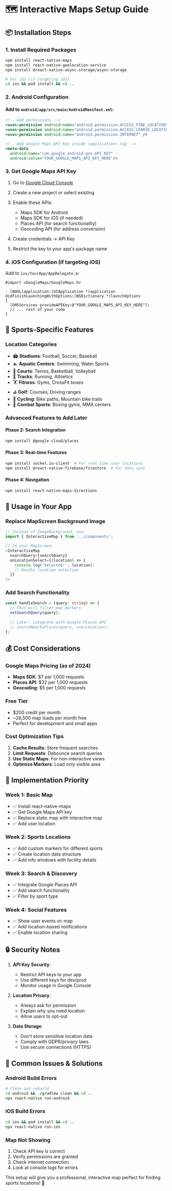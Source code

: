 # 🗺️ Interactive Maps Setup Guide

## 📦 Installation Steps

### 1. Install Required Packages
```bash
npm install react-native-maps
npm install react-native-geolocation-service
npm install @react-native-async-storage/async-storage

# For iOS (if targeting iOS)
cd ios && pod install && cd ..
```

### 2. Android Configuration

#### Add to `android/app/src/main/AndroidManifest.xml`:
```xml
<!-- Add permissions -->
<uses-permission android:name="android.permission.ACCESS_FINE_LOCATION" />
<uses-permission android:name="android.permission.ACCESS_COARSE_LOCATION" />
<uses-permission android:name="android.permission.INTERNET" />

<!-- Add Google Maps API Key inside <application> tag -->
<meta-data
  android:name="com.google.android.geo.API_KEY"
  android:value="YOUR_GOOGLE_MAPS_API_KEY_HERE"/>
```

### 3. Get Google Maps API Key

1. Go to [Google Cloud Console](https://console.cloud.google.com/)
2. Create a new project or select existing
3. Enable these APIs:
   - Maps SDK for Android
   - Maps SDK for iOS (if needed)
   - Places API (for search functionality)
   - Geocoding API (for address conversion)

4. Create credentials → API Key
5. Restrict the key to your app's package name

### 4. iOS Configuration (if targeting iOS)

Add to `ios/YourApp/AppDelegate.m`:
```objc
#import <GoogleMaps/GoogleMaps.h>

- (BOOL)application:(UIApplication *)application didFinishLaunchingWithOptions:(NSDictionary *)launchOptions
{
  [GMSServices provideAPIKey:@"YOUR_GOOGLE_MAPS_API_KEY_HERE"];
  // ... rest of your code
}
```

## 🎯 Sports-Specific Features

### Location Categories
- 🏟️ **Stadiums**: Football, Soccer, Baseball
- 🏊 **Aquatic Centers**: Swimming, Water Sports
- 🎾 **Courts**: Tennis, Basketball, Volleyball
- 🏃 **Tracks**: Running, Athletics
- 🏋️ **Fitness**: Gyms, CrossFit boxes
- ⛳ **Golf**: Courses, Driving ranges
- 🚴 **Cycling**: Bike paths, Mountain bike trails
- 🥊 **Combat Sports**: Boxing gyms, MMA centers

### Advanced Features to Add Later

#### Phase 2: Search Integration
```bash
npm install @google-cloud/places
```

#### Phase 3: Real-time Features
```bash
npm install socket.io-client  # For real-time user locations
npm install @react-native-firebase/firestore  # For data sync
```

#### Phase 4: Navigation
```bash
npm install react-native-maps-directions
```

## 🔧 Usage in Your App

### Replace MapScreen Background Image
```typescript
// Instead of ImageBackground, use:
import { InteractiveMap } from '../components';

// In your MapScreen:
<InteractiveMap 
  searchQuery={searchQuery}
  onLocationSelect={(location) => {
    console.log('Selected:', location);
    // Handle location selection
  }}
/>
```

### Add Search Functionality
```typescript
const handleSearch = (query: string) => {
  // This will filter map markers
  setSearchQuery(query);
  
  // Later: integrate with Google Places API
  // searchNearbyPlaces(query, userLocation);
};
```

## 💰 Cost Considerations

### Google Maps Pricing (as of 2024)
- **Maps SDK**: $7 per 1,000 requests
- **Places API**: $32 per 1,000 requests  
- **Geocoding**: $5 per 1,000 requests

### Free Tier
- $200 credit per month
- ~28,500 map loads per month free
- Perfect for development and small apps

### Cost Optimization Tips
1. **Cache Results**: Store frequent searches
2. **Limit Requests**: Debounce search queries
3. **Use Static Maps**: For non-interactive views
4. **Optimize Markers**: Load only visible area

## 🚀 Implementation Priority

### Week 1: Basic Map
- ✅ Install react-native-maps
- ✅ Get Google Maps API key
- ✅ Replace static map with interactive map
- ✅ Add user location

### Week 2: Sports Locations
- ✅ Add custom markers for different sports
- ✅ Create location data structure
- ✅ Add info windows with facility details

### Week 3: Search & Discovery
- ✅ Integrate Google Places API
- ✅ Add search functionality
- ✅ Filter by sport type

### Week 4: Social Features
- ✅ Show user events on map
- ✅ Add location-based notifications
- ✅ Enable location sharing

## 🔒 Security Notes

1. **API Key Security**:
   - Restrict API keys to your app
   - Use different keys for dev/prod
   - Monitor usage in Google Console

2. **Location Privacy**:
   - Always ask for permission
   - Explain why you need location
   - Allow users to opt-out

3. **Data Storage**:
   - Don't store sensitive location data
   - Comply with GDPR/privacy laws
   - Use secure connections (HTTPS)

## 🐛 Common Issues & Solutions

### Android Build Errors
```bash
# Clean and rebuild
cd android && ./gradlew clean && cd ..
npx react-native run-android
```

### iOS Build Errors
```bash
cd ios && pod install && cd ..
npx react-native run-ios
```

### Map Not Showing
1. Check API key is correct
2. Verify permissions are granted
3. Check internet connection
4. Look at console logs for errors

This setup will give you a professional, interactive map perfect for finding sports locations! 🎯

